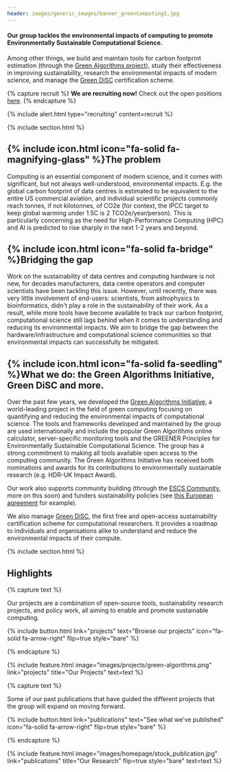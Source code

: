 ```yaml
---
header: images/generic_images/banner_greenComputing1.jpg
---
```


<!-- TODO find a logo -->
<!-- TODO fix bug with Bluesky logo -->

#### Our group tackles the environmental impacts of computing to promote Environmentally Sustainable Computational Science.

Among other things, we build and maintain tools for carbon footprint estimation (through the [Green Algorithms project](https://www.green-algorithms.org)), study their effectiveness in improving sustainability, research the environmental impacts of modern science, and manage the [Green DiSC](https://www.software.ac.uk/GreenDiSC) certification scheme.

{% capture recruit %}
__We are recruiting now!__ Check out the open positions [here](join).
{% endcapture %}

{%
  include alert.html
  type="recruiting"
  content=recruit
%}

{% include section.html %}

## {% include icon.html icon="fa-solid fa-magnifying-glass" %}The problem

Computing is an essential component of modern science, and it comes with significant, but not always well-understood, environmental impacts. E.g. the global carbon footprint of data centres is estimated to be equivalent to the entire US commercial aviation, and individual scientific projects commonly reach tonnes, if not kilotonnes, of CO2e (for context, the IPCC target to keep global warming under 1.5C is 2 TCO2e/year/person). This is particularly concerning as the need for High-Performance Computing (HPC) and AI is predicted to rise sharply in the next 1-2 years and beyond.

## {% include icon.html icon="fa-solid fa-bridge" %}Bridging the gap

Work on the sustainability of data centres and computing hardware is not new, for decades manufacturers, data centre operators and computer scientists have been tackling this issue. However, until recently, there was very little involvement of end-users: scientists, from astrophysics to bioinformatics, didn't play a role in the sustainability of their work. As a result, while more tools have become available to track our carbon footprint, computational science still lags behind when it comes to understanding and reducing its environmental impacts. We aim to bridge the gap between the hardware/infrastructure and computational science communities so that environmental impacts can successfully be mitigated.

## {% include icon.html icon="fa-solid fa-seedling" %}What we do: the Green Algorithms Initiative, Green DiSC and more.

Over the past few years, we developed the [Green Algorithms Initiative](www.green-algorithms.org), a world-leading project in the field of green computing focusing on quantifying and reducing the environmental impacts of computational science. The tools and frameworks developed and maintained by the group are used internationally and include the popular Green Algorithms online calculator, server-specific monitoring tools and the GREENER Principles for Environmentally Sustainable Computational Science. The group has a strong commitment to making all tools available open access to the computing community. The Green Algorithms Initiative has received both nominations and awards for its contributions to environmentally sustainable research (e.g. HDR-UK Impact Award).

Our work also supports community building (through the [ESCS Community](https://www.escs-community.org), more on this soon) and funders sustainability policies (see [this European agreement](https://www.embo.org/press-releases/european-funders-and-organizations-partner-to-promote-sustainable-research/) for example).

We also manage [Green DiSC](https://www.software.ac.uk/GreenDiSC), the first free and open-access sustainability certification scheme for computational researchers. It provides a roadmap to individuals and organisations alike to understand and reduce the environmental impacts of their compute.



{% include section.html %}

## Highlights

<!-- Feature 1 -->

{% capture text %}

Our projects are a combination of open-source tools, sustainability research projects, and policy work, all aiming to enable and promote sustainable computing.

{%
  include button.html
  link="projects"
  text="Browse our projects"
  icon="fa-solid fa-arrow-right"
  flip=true
  style="bare"
%}

{% endcapture %}

{%
  include feature.html
  image="images/projects/green-algorithms.png"
  link="projects"
  title="Our Projects"
  text=text
%}

<!-- Feature 2 -->

{% capture text %}

Some of our past publications that have guided the different projects that the group will expand on moving forward.

{%
  include button.html
  link="publications"
  text="See what we've published"
  icon="fa-solid fa-arrow-right"
  flip=true
  style="bare"
%}

{% endcapture %}

{%
  include feature.html
  image="images/homepage/stock_publication.jpg"
  link="publications"
  title="Our Research"
  flip=true
  style="bare"
  text=text
%}

<!-- Feature 3 -->

<!-- {% capture text %}

Lorem ipsum dolor sit amet, consectetur adipiscing elit, sed do eiusmod tempor incididunt ut labore et dolore magna aliqua.

{%
  include button.html
  link="team"
  text="Meet our team"
  icon="fa-solid fa-arrow-right"
  flip=true
  style="bare"
%}

{% endcapture %}

{%
  include feature.html
  image="images/photo.jpg"
  link="team"
  title="Our Team"
  text=text
%} -->
